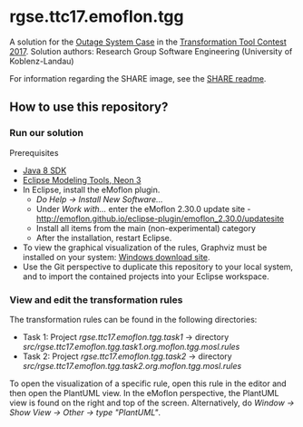 # rgse.ttc17.emoflon.tgg

A solution for the [Outage System Case](https://github.com/georghinkel/ttc2017smartGrids) in the [Transformation Tool Contest 2017](http://www.transformation-tool-contest.eu/). Solution authors: Research Group Software Engineering (University of Koblenz-Landau)

For information regarding the SHARE image, see the [SHARE readme](SHARE.md).


## How to use this repository? ##

### Run our solution ###

Prerequisites

 * [Java 8 SDK](http://www.oracle.com/technetwork/java/javase/downloads/jdk8-downloads-2133151.html) 
 * [Eclipse Modeling Tools, Neon 3](https://www.eclipse.org/downloads/packages/eclipse-modeling-tools/neon3) 
 * In Eclipse, install the eMoflon plugin.
    * *Do Help -> Install New Software...*
    * Under *Work with...* enter the eMoflon 2.30.0 update site - http://emoflon.github.io/eclipse-plugin/emoflon_2.30.0/updatesite
    * Install all items from the main (non-experimental) category
    * After the installation, restart Eclipse.
 * To view the graphical visualization of the rules, Graphviz must be installed on your system: [Windows download site](http://www.graphviz.org/Download_windows.php). 
* Use the Git perspective to duplicate this repository to your local system, and to import the contained projects into your Eclipse workspace. 



### View and edit the transformation rules ###

The transformation rules can be found in the following directories:
  * Task 1: Project *rgse.ttc17.emoflon.tgg.task1* ->  directory *src/rgse.ttc17.emoflon.tgg.task1.org.moflon.tgg.mosl.rules*
  * Task 2: Project *rgse.ttc17.emoflon.tgg.task2* -> directory *src/rgse.ttc17.emoflon.tgg.task2.org.moflon.tgg.mosl.rules*

To open the visualization of a specific rule, open this rule in the editor and then open the PlantUML view. In the eMoflon perspective, the PlantUML view is found on the right and top of the screen. Alternatively, do *Window -> Show View -> Other -> type "PlantUML"*.
  

